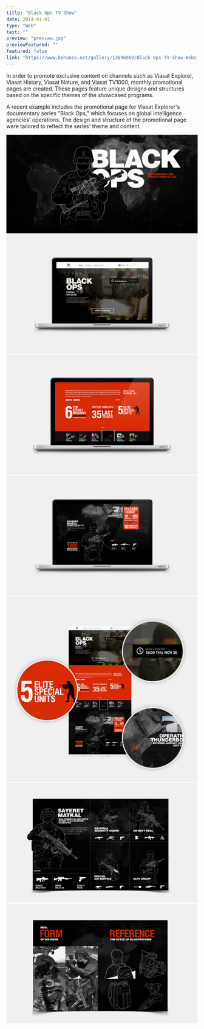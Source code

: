 ```yaml
---
title: "Black Ops TV Show"
date: 2014-01-01
type: "Web"
text: ""
preview: "preview.jpg"
previewFeatured: ""
featured: false
link: "https://www.behance.net/gallery/13696969/Black-Ops-TV-Show-Website"
---
```

<div class="description">

In order to promote exclusive content on channels such as Viasat Explorer, Viasat History, Viasat Nature, and Viasat TV1000, monthly promotional pages are created. These pages feature unique designs and structures based on the specific themes of the showcased programs.

A recent example includes the promotional page for Viasat Explorer's documentary series "Black Ops," which focuses on global intelligence agencies' operations. The design and structure of the promotional page were tailored to reflect the series' theme and content.

</div>
  
![](1.jpg)
![](2.jpg)
![](3.jpg)
![](4.jpg)
![](5.jpg)
![](6.jpg)
![](7.jpg)

